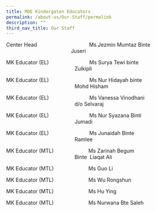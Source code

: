 ```yaml
---
title: MOE Kindergaten Educators
permalink: /about-us/Our-Staff/permalink
description: ""
third_nav_title: Our Staff
---
```

Center Head                                    Ms Jezmin Mumtaz Binte &emsp;&emsp;&emsp;&emsp;&emsp;&emsp;&emsp;&emsp;&emsp;&emsp;&emsp;&emsp;&nbsp; Juseri     

MK Educator (EL)                            Ms Surya Tewi binte &emsp;&emsp;&emsp;&emsp;&emsp;&emsp;&emsp;&emsp;&emsp;&emsp;&emsp;&emsp;&emsp; Zulkipli

MK Educator (EL)                            Ms Nur Hidayah binte &emsp;&emsp;&emsp;&emsp;&emsp;&emsp;&emsp;&emsp;&emsp;&emsp;&emsp;&emsp;&emsp; Mohd Hisham  

MK Educator (EL)                            Ms Vanessa Vinodhani &emsp;&emsp;&emsp;&emsp;&emsp;&emsp;&emsp;&emsp;&emsp;&emsp;&emsp;&emsp;&emsp; d/o Selvaraj  

MK Educator (EL)                            Ms Nur Syazana Binti &emsp;&emsp;&emsp;&emsp;&emsp;&emsp;&emsp;&emsp;&emsp;&emsp;&emsp;&emsp;&emsp; Jumadi

MK Educator (EL)                            Ms Junaidah Binte &emsp;&emsp;&emsp;&emsp;&emsp;&emsp;&emsp;&emsp;&emsp;&emsp;&emsp;&emsp;&emsp; Ramlee  

MK Educator (MTL)                        Ms Zarinah Begum &emsp;&emsp;&emsp;&emsp;&emsp;&emsp;&emsp;&emsp;&emsp;&emsp;&emsp;&emsp;&emsp; Binte  Liaqat Ali  

MK Educator (MTL)                        Ms Guo Li

MK Educator (MTL)                        Ms Wu Rongshun

MK Educator (MTL)                        Ms Hu Ying

MK Educator (MTL)                        Ms Nurwana Bte Saleh